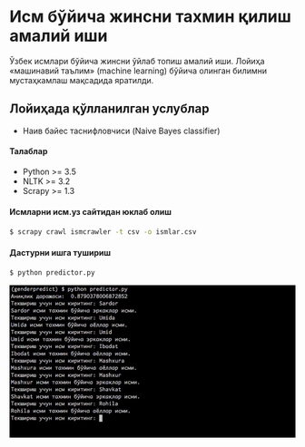 # Исм бўйича жинсни тахмин қилиш амалий иши
Ўзбек исмлари бўйича жинсни ўйлаб топиш амалий иши. Лойиҳа «машинавий таълим» (machine learning) бўйича олинган билимни мустаҳкамлаш мақсадида яратилди.

## Лойиҳада қўлланилган услублар
* Наив байес таснифловчиси (Naive Bayes classifier)

#### Талаблар
* Python >= 3.5
* NLTK >= 3.2
* Scrapy >= 1.3

#### Исмларни исм.уз сайтидан юклаб олиш
```bash
$ scrapy crawl ismcrawler -t csv -o ismlar.csv
```

#### Дастурни ишга тушириш
```bash
$ python predictor.py
```

![image](screenshot.jpg)
